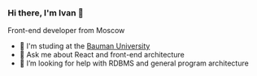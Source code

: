 ### Hi there, I'm Ivan 👋

Front-end developer from Moscow

<!--
**BANOnotIT/BANOnotIT** is a ✨ _special_ ✨ repository because its `README.md` (this file) appears on your GitHub profile.

Here are some ideas to get you started:

- 🔭 I’m currently working on ...
- 🌱 I’m currently learning ...
- 👯 I’m looking to collaborate on ...
- 🤔 I’m looking for help with ...
- 💬 Ask me about ...
- 📫 How to reach me: ...
- 😄 Pronouns: ...
- ⚡ Fun fact: ...
-->

- 🔭 I'm studing at the [Bauman University](https://bmstu.ru/faculty/iu)
- 💬 Ask me about React and front-end architecture
- 🤔 I’m looking for help with RDBMS and general program architecture
